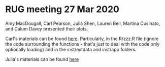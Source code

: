 # RUG meeting 27 Mar 2020
Amy MacDougall, Carl Pearson, Julia Shen, Lauren Bell, Martina Cusinato, and Calum Davey presented their plots.

Carl's materials can be found [here](https://gitlab.com/cabp_LSHTM/denvax). Particularly, in the R/zzz.R file (ignore the code surrounding the functions - that's just to deal with the code only optionally loading) and in the inst/extdata and inst/app folders.

Julia's materials can be found [here](https://github.com/7j7j/LSHTM-R-polar-plot)